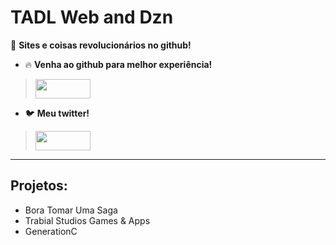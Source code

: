 # TADL Web and Dzn
 🌟 **Sites e coisas revolucionários no github!**

- 🔥 **Venha ao github para melhor experiência!** 
> <img src="imagens_especiais/botaogit.png" style="width:88px;height:31px;">
 <a href="https://github.com/PNWMgithubBR/pnwmgithubbr.github.io">
</a>


- 🐦 **Meu twitter!**
> <img src="imagens_especiais/twitter.gif" style="width:88px;height:31px;">
<a href="https://twitter.com/pnwmofc">
 </a>

---

## Projetos:
- Bora Tomar Uma Saga
- Trabial Studios Games & Apps
- GenerationC
